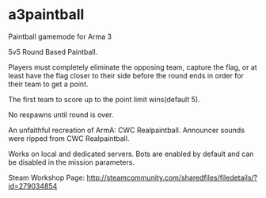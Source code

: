 a3paintball
===========

Paintball gamemode for Arma 3

5v5 Round Based Paintball. 

Players must completely eliminate the opposing team, capture the flag, or at least have the flag closer to their side before the round ends in order for their team to get a point. 

The first team to score up to the point limit wins(default 5). 

No respawns until round is over. 

An unfaithful recreation of ArmA: CWC Realpaintball. Announcer sounds were ripped from CWC Realpaintball. 

Works on local and dedicated servers. Bots are enabled by default and can be disabled in the mission parameters. 


Steam Workshop Page:
http://steamcommunity.com/sharedfiles/filedetails/?id=279034854

